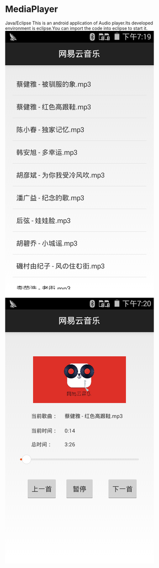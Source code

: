 # MediaPlayer
Java/Eclipse
This is an android application of Audio player.Its developed environment is eclipse.You can import the code into eclipse to start it. 
![Image text](https://github.com/lijunqiang123/image/blob/master/1.png)
![Image text](https://github.com/lijunqiang123/image/blob/master/2.png)

